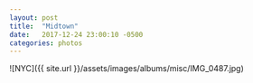 ```yaml
---
layout: post
title:  "Midtown"
date:   2017-12-24 23:00:10 -0500
categories: photos
---
```


![NYC]({{ site.url }}/assets/images/albums/misc/IMG_0487.jpg)
<br/><br/>
